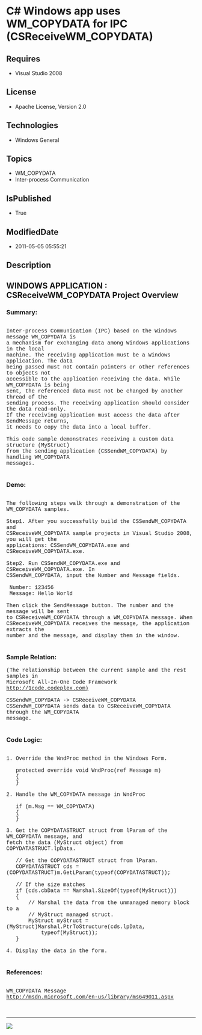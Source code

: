 # C# Windows app uses WM_COPYDATA for IPC (CSReceiveWM_COPYDATA)
## Requires
* Visual Studio 2008
## License
* Apache License, Version 2.0
## Technologies
* Windows General
## Topics
* WM_COPYDATA
* Inter-process Communication
## IsPublished
* True
## ModifiedDate
* 2011-05-05 05:55:21
## Description

<p style="font-family:Courier New"></p>
<h2>WINDOWS APPLICATION : CSReceiveWM_COPYDATA Project Overview</h2>
<p style="font-family:Courier New"></p>
<h3>Summary:</h3>
<p style="font-family:Courier New"><br>
Inter-process Communication (IPC) based on the Windows message WM_COPYDATA is <br>
a mechanism for exchanging data among Windows applications in the local <br>
machine. The receiving application must be a Windows application. The data <br>
being passed must not contain pointers or other references to objects not <br>
accessible to the application receiving the data. While WM_COPYDATA is being <br>
sent, the referenced data must not be changed by another thread of the <br>
sending process. The receiving application should consider the data read-only. <br>
If the receiving application must access the data after SendMessage returns, <br>
it needs to copy the data into a local buffer.<br>
<br>
This code sample demonstrates receiving a custom data structure (MyStruct) <br>
from the sending application (CSSendWM_COPYDATA) by handling WM_COPYDATA <br>
messages.<br>
<br>
</p>
<h3>Demo:</h3>
<p style="font-family:Courier New"><br>
The following steps walk through a demonstration of the WM_COPYDATA samples.<br>
<br>
Step1. After you successfully build the CSSendWM_COPYDATA and <br>
CSReceiveWM_COPYDATA sample projects in Visual Studio 2008, you will get the <br>
applications: CSSendWM_COPYDATA.exe and CSReceiveWM_COPYDATA.exe. <br>
<br>
Step2. Run CSSendWM_COPYDATA.exe and CSReceiveWM_COPYDATA.exe. In <br>
CSSendWM_COPYDATA, input the Number and Message fields.<br>
<br>
&nbsp;Number: 123456<br>
&nbsp;Message: Hello World<br>
<br>
Then click the SendMessage button. The number and the message will be sent <br>
to CSReceiveWM_COPYDATA through a WM_COPYDATA message. When <br>
CSReceiveWM_COPYDATA receives the message, the application extracts the <br>
number and the message, and display them in the window.<br>
<br>
</p>
<h3>Sample Relation:</h3>
<p style="font-family:Courier New">(The relationship between the current sample and the rest samples in
<br>
Microsoft All-In-One Code Framework <a target="_blank" href="http://1code.codeplex.com)">
http://1code.codeplex.com)</a><br>
<br>
CSSendWM_COPYDATA -&gt; CSReceiveWM_COPYDATA<br>
CSSendWM_COPYDATA sends data to CSReceiveWM_COPYDATA through the WM_COPYDATA <br>
message.<br>
<br>
</p>
<h3>Code Logic:</h3>
<p style="font-family:Courier New"><br>
1. Override the WndProc method in the Windows Form.<br>
<br>
&nbsp; &nbsp;protected override void WndProc(ref Message m)<br>
&nbsp; &nbsp;{<br>
&nbsp; &nbsp;}<br>
<br>
2. Handle the WM_COPYDATA message in WndProc <br>
<br>
&nbsp; &nbsp;if (m.Msg == WM_COPYDATA)<br>
&nbsp; &nbsp;{<br>
&nbsp; &nbsp;}<br>
&nbsp; &nbsp; &nbsp; &nbsp;<br>
3. Get the COPYDATASTRUCT struct from lParam of the WM_COPYDATA message, and <br>
fetch the data (MyStruct object) from COPYDATASTRUCT.lpData.<br>
<br>
&nbsp; &nbsp;// Get the COPYDATASTRUCT struct from lParam.<br>
&nbsp; &nbsp;COPYDATASTRUCT cds = (COPYDATASTRUCT)m.GetLParam(typeof(COPYDATASTRUCT));<br>
<br>
&nbsp; &nbsp;// If the size matches<br>
&nbsp; &nbsp;if (cds.cbData == Marshal.SizeOf(typeof(MyStruct)))<br>
&nbsp; &nbsp;{<br>
&nbsp; &nbsp; &nbsp; &nbsp;// Marshal the data from the unmanaged memory block to a
<br>
&nbsp; &nbsp; &nbsp; &nbsp;// MyStruct managed struct.<br>
&nbsp; &nbsp; &nbsp; &nbsp;MyStruct myStruct = (MyStruct)Marshal.PtrToStructure(cds.lpData,
<br>
&nbsp; &nbsp; &nbsp; &nbsp; &nbsp; &nbsp;typeof(MyStruct));<br>
&nbsp; &nbsp;}<br>
<br>
4. Display the data in the form.<br>
<br>
</p>
<h3>References:</h3>
<p style="font-family:Courier New"><br>
WM_COPYDATA Message<br>
<a target="_blank" href="http://msdn.microsoft.com/en-us/library/ms649011.aspx">http://msdn.microsoft.com/en-us/library/ms649011.aspx</a><br>
<br>
<br>
</p>
<hr>
<div><a href="http://go.microsoft.com/?linkid=9759640" style="margin-top:3px"><img src="http://bit.ly/onecodelogo">
</a></div>
